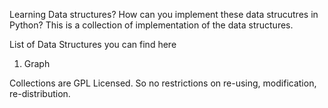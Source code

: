 Learning Data structures? How can you implement these data strucutres in Python?
This is a collection of implementation of the data structures.

List of Data Structures you can find here
1. Graph

Collections are GPL Licensed. So no restrictions on re-using, modification, re-distribution.
